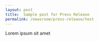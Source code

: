 ```yaml
---
layout: post
title:  Sample post for Press Release
permalink: /newsroom/press-release/test
---
```

Lorem ipsum sit amet
